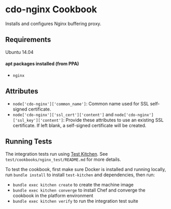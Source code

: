 # cdo-nginx Cookbook
Installs and configures Nginx buffering proxy.

## Requirements
Ubuntu 14.04

#### apt packages installed (from PPA)
- `nginx`

## Attributes

- `node['cdo-nginx']['common_name']`: Common name used for SSL self-signed certificate.
- `node['cdo-nginx']['ssl_cert']['content']` and `node['cdo-nginx']['ssl_key']['content']`: Provide these attributes
to use an existing SSL certificate. If left blank, a self-signed certificate will be created.

## Running Tests
The integration tests run using [Test Kitchen](http://kitchen.ci/).
See `test/cookbooks/nginx_test/README.md` for more details.

To test the cookbook, first make sure Docker is installed and running locally,
run `bundle install` to install `test-kitchen` and dependencies, then run:
- `bundle exec kitchen create` to create the machine image
- `bundle exec kitchen converge` to install Chef and converge the cookbook in the
  platform environment
- `bundle exec kitchen verify` to run the integration test suite
